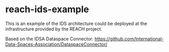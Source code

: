 # reach-ids-example

This is an example of the IDS architecture could be deployed at the infrastructure provided by the REACH project.

Based on the IDSA Dataspace Connector: https://github.com/International-Data-Spaces-Association/DataspaceConnector/